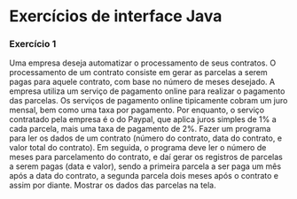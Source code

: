 # Exercícios de interface Java

### Exercício 1

Uma empresa deseja automatizar o processamento de seus contratos. O processamento de um contrato consiste em gerar as parcelas a serem pagas para aquele contrato, com base no número de meses desejado. A empresa utiliza um serviço de pagamento online para realizar o pagamento das parcelas. Os serviços de pagamento online tipicamente cobram um juro mensal, bem como uma taxa por pagamento. Por enquanto, o serviço contratado pela empresa é o do Paypal, que aplica juros simples de 1% a cada parcela, mais uma taxa de pagamento de 2%. Fazer um programa para ler os dados de um contrato (número do contrato, data do contrato, e valor total do contrato). Em seguida, o programa deve ler o número de meses para parcelamento do contrato, e daí gerar os registros de parcelas a serem pagas (data e valor), sendo a primeira parcela a ser paga um mês após a data do contrato, a segunda parcela dois meses após o contrato e assim por diante. Mostrar os dados das parcelas na tela.


